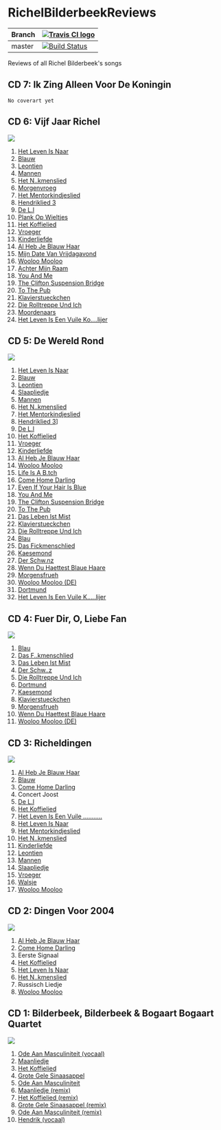# RichelBilderbeekReviews

Branch|[![Travis CI logo](TravisCI.png)](https://travis-ci.org)
---|---
master|[![Build Status](https://travis-ci.org/richelbilderbeek/RichelBilderbeekReviews.svg?branch=master)](https://travis-ci.org/richelbilderbeek/RichelBilderbeekReviews)

Reviews of all Richel Bilderbeek's songs

## CD 7: Ik Zing Alleen Voor De Koningin

```
No coverart yet
```

## CD 6: Vijf Jaar Richel

![](CD06_Coverart.png)

  01. [Het Leven Is Naar](HetLevenIsNaar.md)
  02. [Blauw](Blauw.md)
  03. [Leontien](Leontien.md)
  04. [Mannen](Mannen.md)
  05. [Het N..kmenslied](HetNeukmenslied.md)
  06. [Morgenvroeg](Morgenvroeg.md)
  07. [Het Mentorkindjeslied](HetMentorkindjeslied.md)
  08. [Hendriklied 3](Hendriklied3.md)
  09. [De L.l](DeLul.md)
  10. [Plank Op Wieltjes](PlankOpWieltjes.md)
  11. [Het Koffielied](HetKoffielied.md)
  12. [Vroeger](Vroeger.md)
  13. [Kinderliefde](Kinderliefde.md)
  14. [Al Heb Je Blauw Haar](AlHebJeBlauwHaar.md)
  15. [Mijn Date Van Vrijdagavond](MijnDateVanVrijdagavond.md)
  16. [Wooloo Mooloo](WoolooMooloo.md)
  17. [Achter Mijn Raam](AchterMijnRaam.md)
  18. [You And Me](YouAndMe.md)
  19. [The Clifton Suspension Bridge](TheCliftonSuspensionBridge.md)
  20. [To The Pub](ToThePub.md)
  21. [Klavierstueckchen](Klavierstueckchen.md)
  22. [Die Rolltreppe Und Ich](DieRolltreppeUndIch.md)
  23. [Moordenaars](Moordenaars.md)
  24. [Het Leven Is Een Vuile Ko....lijer](HetLevenIsEenVuileKolerelijer.md)

## CD 5: De Wereld Rond

![](CD05_Coverart.png)

  01. [Het Leven Is Naar](HetLevenIsNaar.md)
  02. [Blauw](Blauw.md)
  03. [Leontien](Leontien.md)
  04. [Slaapliedje](Slaapliedje.md)
  05. [Mannen](Mannen.md)
  06. [Het N..kmenslied](HetNeukmenslied.md)
  07. [Het Mentorkindjeslied](HetMentorkindjeslied.md)
  08. [Hendriklied 3](Hendriklied3.md)]
  09. [De L.l](DeLul.md)
  10. [Het Koffielied](HetKoffielied.md)
  11. [Vroeger](Vroeger.md)
  12. [Kinderliefde](Kinderliefde.md)
  13. [Al Heb Je Blauw Haar](AlHebJeBlauwHaar.md)
  14. [Wooloo Mooloo](WoolooMooloo.md)
  15. [Life Is A B.tch](LifeIsAbitch.md)
  16. [Come Home Darling](ComeHomeDarling.md)
  17. [Even If Your Hair Is Blue](EvenIfYourHairIsBlue.md)
  18. [You And Me](YouAndMe.md)
  19. [The Clifton Suspension Bridge](TheCliftonSuspensionBridge.md)
  20. [To The Pub](ToThePub.md)
  21. [Das Leben Ist Mist](DasLebenIstMist.md)
  22. [Klavierstueckchen](Klavierstueckchen.md)
  23. [Die Rolltreppe Und Ich](DieRolltreppeUndIch.md)
  24. [Blau](Blau.md)
  25. [Das Fickmenschlied](DasFickmenschlied.md)
  26. [Kaesemond](Kaesemond.md)
  27. [Der Schw.nz](DerSchwanz.md)
  28. [Wenn Du Haettest Blaue Haare](WennDuHaettestBlaueHaare.md)
  29. [Morgensfrueh](Morgensfrueh.md)
  30. [Wooloo Mooloo (DE)](WoolooMoolooDe.md)
  31. [Dortmund](Dortmund.md)
  32. [Het Leven Is Een Vuile K.....lijer](HetLevenIsEenVuileKolerelijer.md)

## CD 4: Fuer Dir, O, Liebe Fan

![](CD04_Coverart.png)

  01. [Blau](Blau.md)
  02. [Das F..kmenschlied](DasFickmenschlied.md)
  03. [Das Leben Ist Mist](DasLebenIstMist.md)
  04. [Der Schw..z](DerSchwanz.md)
  05. [Die Rolltreppe Und Ich](DieRolltreppeUndIch.md)
  06. [Dortmund](Dortmund.md)
  07. [Kaesemond](Kaesemond.md)
  08. [Klavierstueckchen](Klavierstueckchen.md)
  09. [Morgensfrueh](Morgensfrueh.md)
  10. [Wenn Du Haettest Blaue Haare](WennDuHaettestBlaueHaare.md)
  11. [Wooloo Mooloo (DE)](WoolooMoolooDe.md)

## CD 3: Richeldingen

![](CD03_Coverart.png)

  01. [Al Heb Je Blauw Haar](AlHebJeBlauwHaar.md)
  02. [Blauw](Blauw.md)
  03. [Come Home Darling](ComeHomeDarling.md)
  04. Concert Joost
  05. [De L.l](DeLul.md)
  06. [Het Koffielied](HetKoffielied.md)
  07. [Het Leven Is Een Vuile ...........](HetLevenIsEenVuileKolerelijer.md)
  08. [Het Leven Is Naar](HetLevenIsNaar.md)
  09. [Het Mentorkindjeslied](HetMentorkindjeslied.md)
  10. [Het N..kmenslied](HetNeukmenslied.md)
  11. [Kinderliefde](Kinderliefde.md)
  12. [Leontien](Leontien.md)
  13. [Mannen](Mannen.md)
  14. [Slaapliedje](Slaapliedje.md)
  15. [Vroeger](Vroeger.md)
  16. [Walsje](Walsje.md)
  17. [Wooloo Mooloo](WoolooMooloo.md)

## CD 2: Dingen Voor 2004

![](CD02_Coverart.png)

  01. [Al Heb Je Blauw Haar](AlHebJeBlauwHaar.md)
  02. [Come Home Darling](ComeHomeDarling.md)
  03. Eerste Signaal
  04. [Het Koffielied](HetKoffielied.md) 
  05. [Het Leven Is Naar](HetLevenIsNaar.md) 
  06. [Het N..kmenslied](HetNeukmenslied.md) 
  07. Russisch Liedje 
  08. [Wooloo Mooloo](WoolooMooloo.md) 


## CD 1: Bilderbeek, Bilderbeek & Bogaart Bogaart Quartet

![](CD01_Coverart.png)

  01. [Ode Aan Masculiniteit (vocaal)](OdeAanMasculiniteit.md)
  02. [Maanliedje](Maanliedje.md)
  03. [Het Koffielied](HetKoffielied.md)
  04. [Grote Gele Sinaasappel](GroteGeleSinaasappel.md)
  05. [Ode Aan Masculiniteit](OdeAanMasculiniteit.md)
  06. [Maanliedje (remix)](Maanliedje.md)
  07. [Het Koffielied (remix)](HetKoffielied.md)
  08. [Grote Gele Sinaasappel (remix)](GroteGeleSinaasappel.md)
  09. [Ode Aan Masculiniteit (remix)](OdeAanMasculiniteit.md)
  10. [Hendrik (vocaal)](Hendrik.md)
